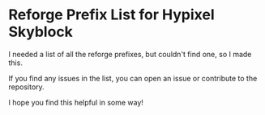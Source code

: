 # Reforge Prefix List for Hypixel Skyblock

I needed a list of all the reforge prefixes, but couldn't find one, so I made this.

If you find any issues in the list, you can open an issue or contribute to the repository.

I hope you find this helpful in some way!